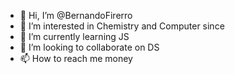 - 👋 Hi, I’m @BernandoFirerro
- 👀 I’m interested in Chemistry and Computer since
- 🌱 I’m currently learning JS
- 💞️ I’m looking to collaborate on DS
- 📫 How to reach me money 

<!---
BernandoFirerro/BernandoFirerro is a ✨ special ✨ repository because its `README.md` (this file) appears on your GitHub profile.
You can click the Preview link to take a look at your changes.
--->
